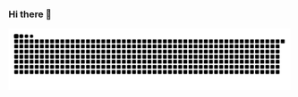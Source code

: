 ### Hi there 👋
<picture>
  <source media="(prefers-color-scheme: dark)" srcset="https://raw.githubusercontent.com/uasuas/uasuas/main/img/snake-dark.svg">
  <source media="(prefers-color-scheme: light)" srcset="https://raw.githubusercontent.com/uasuas/uasuas/main/img/snake.svg">
  <img alt="github contribution grid snake animation" src="https://raw.githubusercontent.com/uasuas/uasuas/main/img/snake.svg">
</picture>
<!--
**uasuas/uasuas** is a ✨ _special_ ✨ repository because its `README.md` (this file) appears on your GitHub profile.

Here are some ideas to get you started:

- 🔭 I’m currently working on ...
- 🌱 I’m currently learning ...
- 👯 I’m looking to collaborate on ...
- 🤔 I’m looking for help with ...
- 💬 Ask me about ...
- 📫 How to reach me: ...
- 😄 Pronouns: ...
- ⚡ Fun fact: ...
-->
